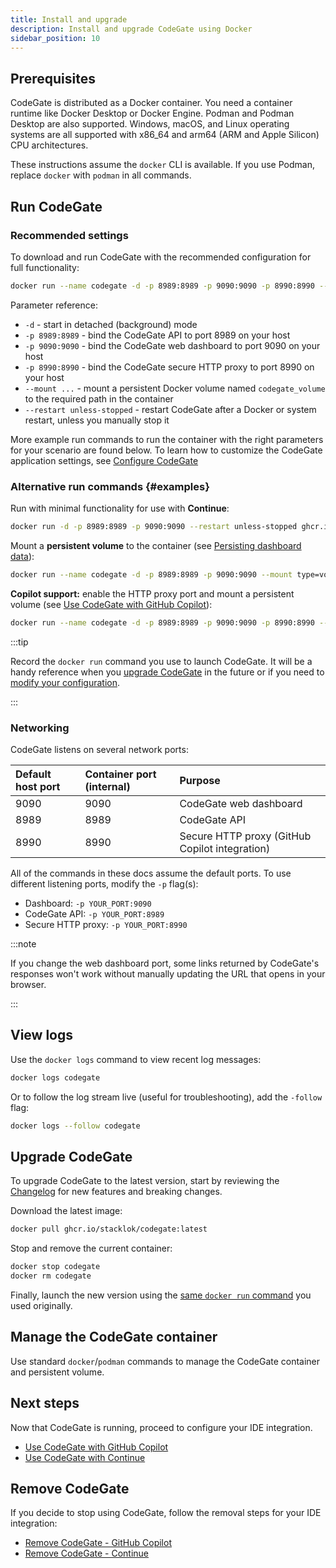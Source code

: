 ```yaml
---
title: Install and upgrade
description: Install and upgrade CodeGate using Docker
sidebar_position: 10
---
```


## Prerequisites

CodeGate is distributed as a Docker container. You need a container runtime like
Docker Desktop or Docker Engine. Podman and Podman Desktop are also supported.
Windows, macOS, and Linux operating systems are all supported with x86_64 and
arm64 (ARM and Apple Silicon) CPU architectures.

These instructions assume the `docker` CLI is available. If you use Podman,
replace `docker` with `podman` in all commands.

## Run CodeGate

### Recommended settings

To download and run CodeGate with the recommended configuration for full
functionality:

```bash
docker run --name codegate -d -p 8989:8989 -p 9090:9090 -p 8990:8990 --mount type=volume,src=codegate_volume,dst=/app/codegate_volume --restart unless-stopped ghcr.io/stacklok/codegate:latest
```

Parameter reference:

- `-d` - start in detached (background) mode
- `-p 8989:8989` - bind the CodeGate API to port 8989 on your host
- `-p 9090:9090` - bind the CodeGate web dashboard to port 9090 on your host
- `-p 8990:8990` - bind the CodeGate secure HTTP proxy to port 8990 on your host
- `--mount ...` - mount a persistent Docker volume named `codegate_volume` to
  the required path in the container
- `--restart unless-stopped` - restart CodeGate after a Docker or system
  restart, unless you manually stop it

More example run commands to run the container with the right parameters for
your scenario are found below. To learn how to customize the CodeGate
application settings, see [Configure CodeGate](./configure.md)

### Alternative run commands {#examples}

Run with minimal functionality for use with **Continue**:

```bash
docker run -d -p 8989:8989 -p 9090:9090 --restart unless-stopped ghcr.io/stacklok/codegate:latest
```

Mount a **persistent volume** to the container (see
[Persisting dashboard data](./dashboard.md#persisting-dashboard-data)):

```bash
docker run --name codegate -d -p 8989:8989 -p 9090:9090 --mount type=volume,src=codegate_volume,dst=/app/codegate_volume --restart unless-stopped ghcr.io/stacklok/codegate:latest
```

**Copilot support:** enable the HTTP proxy port and mount a persistent volume
(see [Use CodeGate with GitHub Copilot](./use-with-copilot.mdx)):

```bash
docker run --name codegate -d -p 8989:8989 -p 9090:9090 -p 8990:8990 --mount type=volume,src=codegate_volume,dst=/app/codegate_volume --restart unless-stopped ghcr.io/stacklok/codegate:latest
```

:::tip

Record the `docker run` command you use to launch CodeGate. It will be a handy
reference when you [upgrade CodeGate](#upgrade-codegate) in the future or if you
need to [modify your configuration](./configure.md).

:::

### Networking

CodeGate listens on several network ports:

| Default host port | Container port (internal) | Purpose                                        |
| :---------------- | :------------------------ | :--------------------------------------------- |
| 9090              | 9090                      | CodeGate web dashboard                         |
| 8989              | 8989                      | CodeGate API                                   |
| 8990              | 8990                      | Secure HTTP proxy (GitHub Copilot integration) |

All of the commands in these docs assume the default ports. To use different
listening ports, modify the `-p` flag(s):

- Dashboard: `-p YOUR_PORT:9090`
- CodeGate API: `-p YOUR_PORT:8989`
- Secure HTTP proxy: `-p YOUR_PORT:8990`

:::note

If you change the web dashboard port, some links returned by CodeGate's
responses won't work without manually updating the URL that opens in your
browser.

:::

## View logs

Use the `docker logs` command to view recent log messages:

```bash
docker logs codegate
```

Or to follow the log stream live (useful for troubleshooting), add the `-follow`
flag:

```bash
docker logs --follow codegate
```

## Upgrade CodeGate

To upgrade CodeGate to the latest version, start by reviewing the
[Changelog](../about/changelog.md) for new features and breaking changes.

Download the latest image:

```bash
docker pull ghcr.io/stacklok/codegate:latest
```

Stop and remove the current container:

```bash
docker stop codegate
docker rm codegate
```

Finally, launch the new version using the
[same `docker run` command](#recommended-settings) you used originally.

## Manage the CodeGate container

Use standard `docker`/`podman` commands to manage the CodeGate container and
persistent volume.

## Next steps

Now that CodeGate is running, proceed to configure your IDE integration.

- [Use CodeGate with GitHub Copilot](./use-with-copilot.mdx)
- [Use CodeGate with Continue](./use-with-continue.mdx)

## Remove CodeGate

If you decide to stop using CodeGate, follow the removal steps for your IDE
integration:

- [Remove CodeGate - GitHub Copilot](./use-with-copilot.mdx#remove-codegate)
- [Remove CodeGate - Continue](./use-with-continue.mdx#remove-codegate)
